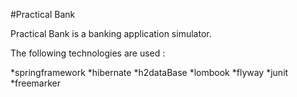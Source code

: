 #Practical Bank


Practical Bank is a banking application simulator.

The following technologies are used :

*springframework
*hibernate
*h2dataBase
*lombook
*flyway
*junit
*freemarker
